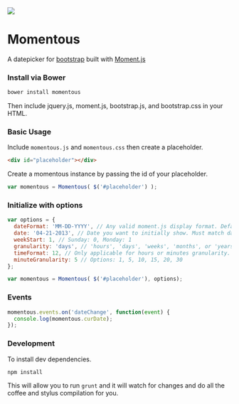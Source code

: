 <img src="http://thom801.github.io/momentous/images/logoexamples.jpg">

# Momentous
A datepicker for [bootstrap](http://twitter.github.io/bootstrap/) built with [Moment.js](http://momentjs.com/)

### Install via Bower
```bash
bower install momentous
```
Then include jquery.js, moment.js, bootstrap.js, and bootstrap.css in your HTML.

### Basic Usage
Include `momentous.js` and `momentous.css` then create a placeholder.
```html
<div id="placeholder"></div>
```
Create a momentous instance by passing the id of your placeholder.
```javascript
var momentous = Momentous( $('#placeholder') );
```

### Initialize with options
```javascript
var options = {
  dateFormat: 'MM-DD-YYYY', // Any valid moment.js display format. Default is "MM-DD-YYYY"
  date: '04-21-2013', // Date you want to initially show. Must match dateFormat
  weekStart: 1, // Sunday: 0, Monday: 1
  granularity: 'days', // 'hours', 'days', 'weeks', 'months', or 'years' Defaults to days.
  timeFormat: 12, // Only applicable for hours or minutes granularity. Sets time format to AM/PM. Default is 24-hour format. Options: 12, 24
  minuteGranularity: 5 // Options: 1, 5, 10, 15, 20, 30
};

var momentous = Momentous( $('#placeholder'), options);
```

### Events
```javascript
momentous.events.on('dateChange', function(event) {
  console.log(momentous.curDate);
});
```

### Development
To install dev dependencies.
```bash
npm install
```

This will allow you to run `grunt` and it will watch for changes and do all the coffee and stylus compilation for you.
